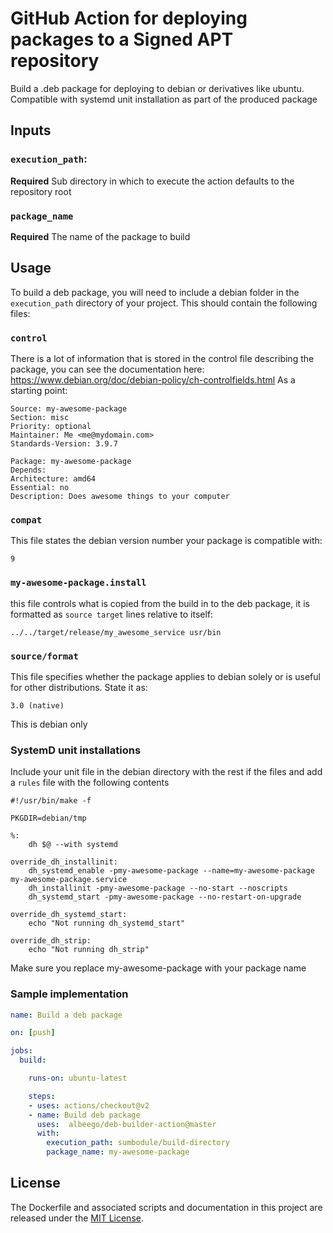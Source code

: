 # GitHub Action for deploying packages to a Signed APT repository

Build a .deb package for deploying to debian or derivatives like ubuntu. Compatible with systemd unit installation as part of the produced package

## Inputs

### `execution_path`:
**Required** Sub directory in which to execute the action defaults to the repository root
### `package_name`
**Required** The name of the package to build

## Usage

To build a deb package, you will need to include a debian folder in the `execution_path` directory of your project. This should contain the following files:

### `control`
There is a lot of information that is stored in the control file describing the package, you can see the documentation here: https://www.debian.org/doc/debian-policy/ch-controlfields.html As a starting point:
```shell script
Source: my-awesome-package
Section: misc
Priority: optional
Maintainer: Me <me@mydomain.com>
Standards-Version: 3.9.7

Package: my-awesome-package
Depends:
Architecture: amd64
Essential: no
Description: Does awesome things to your computer
``` 
### `compat`
This file states the debian version number your package is compatible with:
```shell script
9
``` 
### `my-awesome-package.install`
this file controls what is copied from the build in to the deb package, it is formatted as `source target` lines relative to itself:
```shell script
../../target/release/my_awesome_service usr/bin
```
### `source/format`
This file specifies whether the package applies to debian solely or is useful for other distributions. State it as:
```shell script
3.0 (native)
``` 
This is debian only
### SystemD unit installations
Include your unit file in the debian directory with the rest if the files and add a `rules` file with the following contents
```shell script
#!/usr/bin/make -f

PKGDIR=debian/tmp

%:
	dh $@ --with systemd

override_dh_installinit:
	dh_systemd_enable -pmy-awesome-package --name=my-awesome-package my-awesome-package.service
	dh_installinit -pmy-awesome-package --no-start --noscripts
	dh_systemd_start -pmy-awesome-package --no-restart-on-upgrade

override_dh_systemd_start:
	echo "Not running dh_systemd_start"

override_dh_strip:
	echo "Not running dh_strip"
```
Make sure you replace my-awesome-package with your package name

### Sample implementation
```yaml
name: Build a deb package

on: [push]

jobs:
  build:

    runs-on: ubuntu-latest

    steps:
    - uses: actions/checkout@v2
    - name: Build deb package
      uses:  albeego/deb-builder-action@master
      with:
        execution_path: sumbodule/build-directory
        package_name: my-awesome-package
```

## License

The Dockerfile and associated scripts and documentation in this project are released under the [MIT License](LICENSE-MIT.txt).


